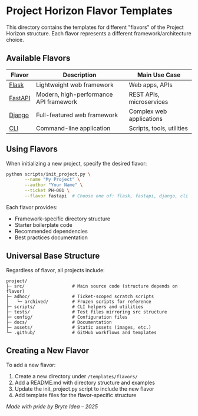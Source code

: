 # Project Horizon Flavor Templates

This directory contains the templates for different "flavors" of the Project Horizon structure. Each flavor represents a different framework/architecture choice.

## Available Flavors

| Flavor | Description | Main Use Case |
|--------|-------------|--------------|
| [Flask](/templates/flavors/flask) | Lightweight web framework | Web apps, APIs |
| [FastAPI](/templates/flavors/fastapi) | Modern, high-performance API framework | REST APIs, microservices |
| [Django](/templates/flavors/django) | Full-featured web framework | Complex web applications |
| [CLI](/templates/flavors/cli) | Command-line application | Scripts, tools, utilities |

## Using Flavors

When initializing a new project, specify the desired flavor:

```bash
python scripts/init_project.py \
       --name "My Project" \
       --author "Your Name" \
       --ticket PH-001 \
       --flavor fastapi  # Choose one of: flask, fastapi, django, cli
```

Each flavor provides:
- Framework-specific directory structure
- Starter boilerplate code
- Recommended dependencies
- Best practices documentation

## Universal Base Structure

Regardless of flavor, all projects include:

```
project/
├─ src/                  # Main source code (structure depends on flavor)
├─ adhoc/                # Ticket-scoped scratch scripts
│   └─ archived/         # Frozen scripts for reference
├─ scripts/              # CLI helpers and utilities
├─ tests/                # Test files mirroring src structure
├─ config/               # Configuration files
├─ docs/                 # Documentation
├─ assets/               # Static assets (images, etc.)
└─ .github/              # GitHub workflows and templates
```

## Creating a New Flavor

To add a new flavor:

1. Create a new directory under `/templates/flavors/`
2. Add a README.md with directory structure and examples
3. Update the init_project.py script to include the new flavor
4. Add template files for the flavor-specific structure

*Made with pride by Bryte Idea – 2025* 